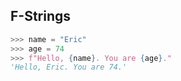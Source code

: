 ## F-Strings
```python
>>> name = "Eric"
>>> age = 74
>>> f"Hello, {name}. You are {age}."
'Hello, Eric. You are 74.'
```
